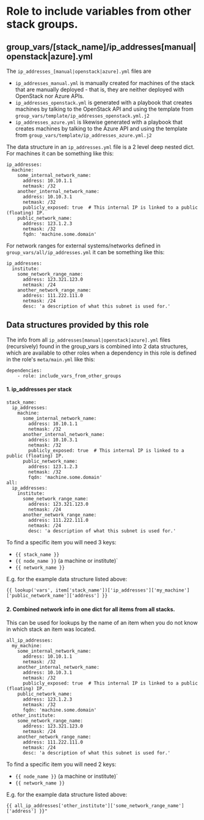 # Role to include variables from other stack groups.

## group_vars/[stack_name]/ip_addresses[manual|openstack|azure].yml

The `ip_addresses_[manual|openstack|azure].yml` files are
 - `ip_addresses_manual.yml` is manually created for machines of the stack that are manually deployed - that is, they 
   are neither deployed with OpenStack nor Azure APIs.
 - `ip_addresses_openstack.yml` is generated with a playbook that creates machines by talking to the OpenStack API
   and using the template from `group_vars/template/ip_addresses_openstack.yml.j2`
 - `ip_addresses_azure.yml` is likewise generated with a playbook that creates machines by talking to the Azure API
   and using the template from `group_vars/template/ip_addresses_azure.yml.j2`

The data structure in an `ip_addresses.yml` file is a 2 level deep nested dict.
For machines it can be something like this:

```
ip_addresses:
  machine:
    some_internal_network_name:
      address: 10.10.1.1
      netmask: /32
    another_internal_network_name:
      address: 10.10.3.1
      netmask: /32
      publicly_exposed: true  # This internal IP is linked to a public (floating) IP.
    public_network_name:
      address: 123.1.2.3
      netmask: /32
      fqdn: 'machine.some.domain'
```

For network ranges for external systems/networks defined in `group_vars/all/ip_addresses.yml` it can be something like this:

```
ip_addresses:
  institute:
    some_network_range_name:
      address: 123.321.123.0
      netmask: /24
    another_network_range_name:
      address: 111.222.111.0
      netmask: /24
      desc: 'a description of what this subnet is used for.'
```

## Data structures provided by this role

The info from all `ip_addresses[manual|openstack|azure].yml` files (recursively) found in the group_vars is combined into 2 data structures,
which are available to other roles when a dependency in this role is defined in the role's `meta/main.yml` like this:

```
dependencies:
    - role: include_vars_from_other_groups
```

#### 1. ip_addresses per stack

```
stack_name:
  ip_addresses:
    machine:
      some_internal_network_name:
        address: 10.10.1.1
        netmask: /32
      another_internal_network_name:
        address: 10.10.3.1
        netmask: /32
        publicly_exposed: true  # This internal IP is linked to a public (floating) IP.
      public_network_name:
        address: 123.1.2.3
        netmask: /32
        fqdn: 'machine.some.domain'
all:
  ip_addresses:
    institute:
      some_network_range_name:
        address: 123.321.123.0
        netmask: /24
      another_network_range_name:
        address: 111.222.111.0
        netmask: /24
        desc: 'a description of what this subnet is used for.'
```

To find a specific item you will need 3 keys:

 * `{{ stack_name }}`
 * `{{ node_name }}` (a machine or institute)`
 * `{{ network_name }}`

E.g. for the example data structure listed above:
```
{{ lookup('vars', item['stack_name'])['ip_addresses']['my_machine']['public_network_name']['address'] }}
```


#### 2. Combined network info in one dict for all items from all stacks.

This can be used for lookups by the name of an item when you do not know in which stack an item was located.

```
all_ip_addresses:
  my_machine:
    some_internal_network_name:
      address: 10.10.1.1
      netmask: /32
    another_internal_network_name:
      address: 10.10.3.1
      netmask: /32
      publicly_exposed: true  # This internal IP is linked to a public (floating) IP.
    public_network_name:
      address: 123.1.2.3
      netmask: /32
      fqdn: 'machine.some.domain'
  other_institute:
    some_network_range_name:
      address: 123.321.123.0
      netmask: /24
    another_network_range_name:
      address: 111.222.111.0
      netmask: /24
      desc: 'a description of what this subnet is used for.'
```

To find a specific item you will need 2 keys:

 * `{{ node_name }}` (a machine or institute)`
 * `{{ network_name }}`

E.g. for the example data structure listed above:
```
{{ all_ip_addresses['other_institute']['some_network_range_name']['address'] }}"
```

